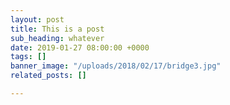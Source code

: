 ```yaml
---
layout: post
title: This is a post
sub_heading: whatever
date: 2019-01-27 08:00:00 +0000
tags: []
banner_image: "/uploads/2018/02/17/bridge3.jpg"
related_posts: []

---
```

